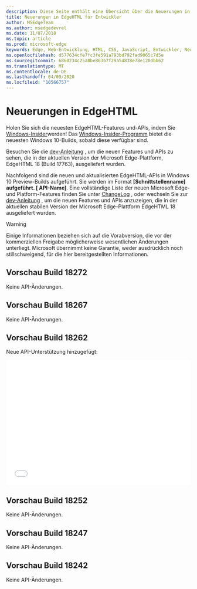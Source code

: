 ```yaml
---
description: Diese Seite enthält eine Übersicht über die Neuerungen in EdgeHTML Preview-Builds für Entwickler.
title: Neuerungen in EdgeHTML für Entwickler
author: MSEdgeTeam
ms.author: msedgedevrel
ms.date: 11/07/2018
ms.topic: article
ms.prod: microsoft-edge
keywords: Edge, Web-Entwicklung, HTML, CSS, JavaScript, Entwickler, Neuerungen in Edge, neue APIs in Edge, edgehtml, edgehtml Preview-Builds
ms.openlocfilehash: d577634cfe7fc3fe591a793bd792fad9065c7d5e
ms.sourcegitcommit: 6860234c25a8be863b7f29a54838e78e120dbb62
ms.translationtype: MT
ms.contentlocale: de-DE
ms.lasthandoff: 04/09/2020
ms.locfileid: "10566757"
---
```

# Neuerungen in EdgeHTML

Holen Sie sich die neuesten EdgeHTML-Features und-APIs, indem Sie [Windows-Insider](https://insider.windows.com/)werden! Das [Windows-Insider-Programm](https://insider.windows.com/) bietet die neuesten Windows 10-Builds, sobald diese verfügbar sind. 

Besuchen Sie die [dev-Anleitung](../dev-guide.md) , um die neuen Features und APIs zu sehen, die in der aktuellen Version der Microsoft Edge-Plattform, EdgeHTML 18 (Build 17763), ausgeliefert wurden. 

Nachfolgend sind die neuen und aktualisierten EdgeHTML-APIs in Windows 10 Preview-Builds aufgeführt. Sie werden im Format **[Schnittstellenname] aufgeführt. [ API-Name]**. Eine vollständige Liste der neuen Microsoft Edge-und Platform-Features finden Sie unter [ChangeLog](https://developer.microsoft.com/microsoft-edge/platform/changelog/) , oder wechseln Sie zur [dev-Anleitung](../dev-guide.md) , um die neuen Features und APIs anzuzeigen, die in der aktuellen stabilen Version der Microsoft Edge-Plattform EdgeHTML 18 ausgeliefert wurden.  

> [!WARNING] 
> Einige Informationen beziehen sich auf die Vorabversion, die vor der kommerziellen Freigabe möglicherweise wesentlichen Änderungen unterliegt. Microsoft übernimmt keine Garantie, weder ausdrücklich noch stillschweigend, für die hier bereitgestellten Informationen.

## Vorschau Build 18272
Keine API-Änderungen.

## Vorschau Build 18267
Keine API-Änderungen.

## Vorschau Build 18262

Neue API-Unterstützung hinzugefügt:

<iframe height='341' scrolling='no' title='EdgeHTML Preview Build 17682' src='//codepen.io/MSEdgeDev/embed/5a691c1840690352f409d3788b8167fa/?height=341&theme-id=23761&default-tab=result&embed-version=2' frameborder='no' allowtransparency='true' allowfullscreen='true' style='width: 100%;'>Weitere Informationen finden Sie <a href='https://codepen.io/MSEdgeDev/pen/5a691c1840690352f409d3788b8167fa/'> in der EdgeHTML Preview Build 17682 </a> von MSEdgeDev ( <a href='https://codepen.io/MSEdgeDev'> @MSEdgeDev </a> ) auf <a href='https://codepen.io'> CodePen </a> .
</iframe>

## Vorschau Build 18252
Keine API-Änderungen.

## Vorschau Build 18247
Keine API-Änderungen.

## Vorschau Build 18242
Keine API-Änderungen.
